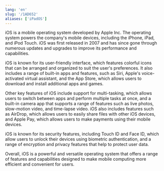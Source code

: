 ```yaml
---
lang: 'en'
slug: '/1AD652'
aliases: ['iPadOS']
---
```


iOS is a mobile operating system developed by Apple Inc. The operating system powers the company's mobile devices, including the iPhone, iPad, and iPod Touch. iOS was first released in 2007 and has since gone through numerous updates and upgrades to improve its performance and capabilities.

iOS is known for its user-friendly interface, which features colorful icons that can be arranged and organized to suit the user's preferences. It also includes a range of built-in apps and features, such as Siri, Apple's voice-activated virtual assistant, and the App Store, which allows users to download and install additional apps and games.

Other key features of iOS include support for multi-tasking, which allows users to switch between apps and perform multiple tasks at once, and a built-in camera app that supports a range of features such as live photos, slow-motion video, and time-lapse video. iOS also includes features such as AirDrop, which allows users to easily share files with other iOS devices, and Apple Pay, which allows users to make payments using their mobile devices.

iOS is known for its security features, including Touch ID and Face ID, which allow users to unlock their devices using biometric authentication, and a range of encryption and privacy features that help to protect user data.

Overall, iOS is a powerful and versatile operating system that offers a range of features and capabilities designed to make mobile computing more efficient and convenient for users.
